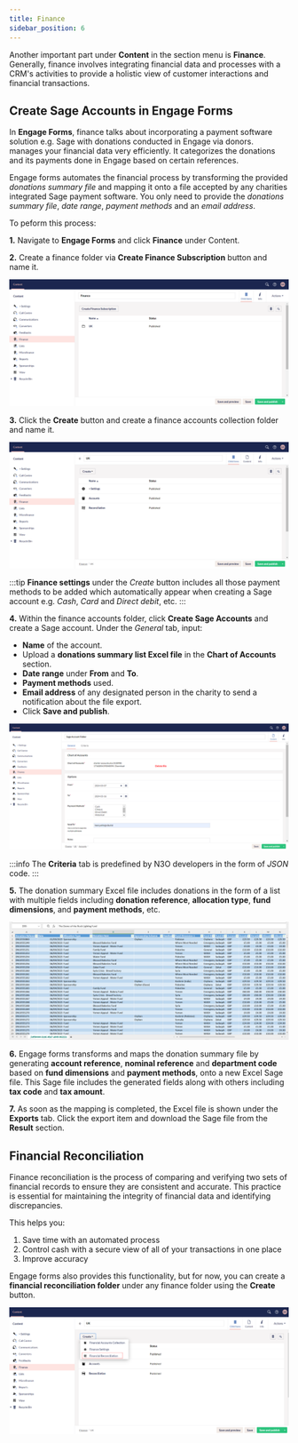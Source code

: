 ```yaml
---
title: Finance
sidebar_position: 6
---
```


Another important part under **Content** in the section menu is **Finance**. Generally, finance involves integrating financial data and processes with a CRM's activities to provide a holistic view of customer interactions and financial transactions. 

## Create Sage Accounts in Engage Forms

In **Engage Forms**, finance talks about incorporating a payment software solution e.g. Sage with donations conducted in Engage via donors. <K2Link route="https://www.sage.com/en-us/integrated-payment-solutions/" text="Sage payment software"/> manages your financial data very efficiently. It categorizes the donations and its payments done in Engage based on certain references.

Engage forms automates the financial process by transforming the provided *donations summary file* and mapping it onto a file accepted by any charities integrated Sage payment software. You only need to provide the *donations summary file*, *date range*, *payment methods* and an *email address*.

To peform this process:

**1.** Navigate to **Engage Forms** and click **Finance** under Content.

**2.** Create a finance folder via **Create Finance Subscription** button and name it.

![create finance sub folder](./create-finance-sub-folder.png)

**3.** Click the **Create** button and create a finance accounts collection folder and name it.

![create finance accounts folder](./create-finance-accounts-folder.png)

:::tip
**Finance settings** under the *Create* button includes all those payment methods to be added which automatically appear when creating a Sage account e.g. *Cash*, *Card* and *Direct debit*, etc. 
:::

**4.** Within the finance accounts folder, click **Create Sage Accounts** and create a Sage account. Under the *General* tab, input:

- **Name** of the account.
- Upload a **donations summary list Excel file** in the **Chart of Accounts** section.
- **Date range** under **From** and **To**.
- **Payment methods** used.
- **Email address** of any designated person in the charity to send a notification about the file export.
- Click **Save and publish**.

![create sage account](./create-sage-account.png)

:::info
The **Criteria** tab is predefined by N3O developers in the form of *JSON* code.
:::

**5.** The donation summary Excel file includes donations in the form of a list with multiple fields including **donation reference**, **allocation type**, **fund dimensions**, and **payment methods**, etc. 

![donation summary excel file](./donation-summary-excel-file.png)

**6.** Engage forms transforms and maps the donation summary file by generating **account reference**, **nominal reference** and **department code** based on **fund dimensions** and **payment methods**, onto a new Excel Sage file. This Sage file includes the generated fields along with others including **tax code** and **tax amount**. 

**7.** As soon as the mapping is completed, the Excel file is shown under the **Exports** tab. Click the export item and download the Sage file from the **Result** section.

## Financial Reconciliation

Finance reconciliation is the process of comparing and verifying two sets of financial records to ensure they are consistent and accurate. This practice is essential for maintaining the integrity of financial data and identifying discrepancies. 

This helps you: 

1. Save time with an automated process
2. Control cash with a secure view of all of your transactions in one place
3. Improve accuracy

Engage forms also provides this functionality, but for now, you can create a **financial reconciliation folder** under any finance folder using the **Create** button. 

![create reconciliation folder](./create-reconciliation-folder.png)

